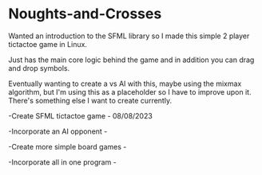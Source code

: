 # Noughts-and-Crosses
Wanted an introduction to the SFML library so I made this simple 2 player tictactoe game in Linux.

Just has the main core logic behind the game and in addition you can drag and drop symbols.

Eventually wanting to create a vs AI with this, maybe using the mixmax algorithm, but I'm using this as a placeholder so I have to improve upon it.
There's something else I want to create currently.

-Create SFML tictactoe game - 08/08/2023

-Incorporate an AI opponent - 

-Create more simple board games - 

-Incorporate all in one program - 
